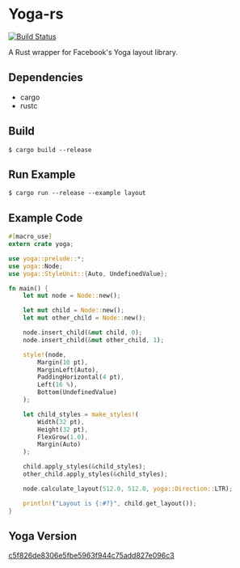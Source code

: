 Yoga-rs
=======
[![Build Status](https://travis-ci.org/bschwind/yoga-rs.svg?branch=master)](https://travis-ci.org/bschwind/yoga-rs)

A Rust wrapper for Facebook's Yoga layout library.

Dependencies
------------
- cargo
- rustc

Build
-----
    $ cargo build --release

Run Example
-----------
	$ cargo run --release --example layout

Example Code
------------
```rust
#[macro_use]
extern crate yoga;

use yoga::prelude::*;
use yoga::Node;
use yoga::StyleUnit::{Auto, UndefinedValue};

fn main() {
	let mut node = Node::new();

	let mut child = Node::new();
	let mut other_child = Node::new();

	node.insert_child(&mut child, 0);
	node.insert_child(&mut other_child, 1);

	style!(node,
		Margin(10 pt),
		MarginLeft(Auto),
		PaddingHorizontal(4 pt),
		Left(16 %),
		Bottom(UndefinedValue)
	);

	let child_styles = make_styles!(
		Width(32 pt),
		Height(32 pt),
		FlexGrow(1.0),
		Margin(Auto)
	);

	child.apply_styles(&child_styles);
	other_child.apply_styles(&child_styles);

	node.calculate_layout(512.0, 512.0, yoga::Direction::LTR);

	println!("Layout is {:#?}", child.get_layout());
}
```

Yoga Version
------------

[c5f826de8306e5fbe5963f944c75add827e096c3](https://github.com/facebook/yoga/tree/c5f826de8306e5fbe5963f944c75add827e096c3/yoga)
